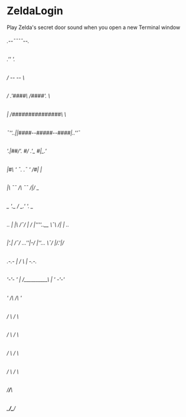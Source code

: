 ZeldaLogin
==========

Play Zelda's secret door sound when you open a new Terminal window

######                          .--¯¯¯¯--.
######                      .''          '.
######                     /  _--_   _--_  \
######                    / .'####\ /####'. \
######                   | /###############\ \
######              ¯''..||####--#####--####|..''¯
######                '._\|##/_'. \#/ .'_ \#|_.'
######                    |#\ ' ¯.   .¯ ' /#|  |
######                     \|\ ¯¯  /\ ¯¯ /|/    \_
######        _               '._ /  \_.'         '.    _
######    .. | |\  /¯/         | /    \|''''..__ \¯\  /| | ..
######    \|'.\| \/¯/    ...''|-/      \|''...    \¯\/ |/.'|/
###### .-.-         |          /        \         |         -.-.
###### '-'-     '   |         /__________\        |   '     -'-'
######             '         /\          /\        '
######                      /  \        /  \
######                     /    \      /    \
######                    /      \    /      \
######                   /        \  /        \
######                  /__________\/__________\
######                  \__________/\__________/
